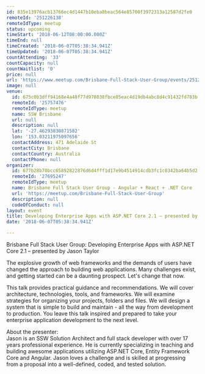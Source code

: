 ```yaml
---
id: 835e13976acb13766ec4d1447b10eba8beac564e85700f3972313a12587d2fe0
remoteId: '251226138'
remoteIdType: meetup
status: upcoming
timeStart: '2018-06-12T08:00:00.000Z'
timeEnd: null
timeCreated: '2018-06-07T05:38:34.941Z'
timeUpdated: '2018-06-07T05:38:34.941Z'
countAttending: '33'
countCapacity: null
countWaitlist: '0'
price: null
url: 'https://www.meetup.com/Brisbane-Full-Stack-User-Group/events/251226138/'
image: null
venue:
  id: 675c0b3dff94168e4a48f77d978038fbce85eac4d19db4abc8d4c91432fd783b
  remoteId: '25757476'
  remoteIdType: meetup
  name: SSW Brisbane
  url: null
  description: null
  lat: '-27.46293830871582'
  lon: '153.03211975097656'
  contactAddress: 471 Adelaide St
  contactCity: Brisbane
  contactCountry: Australia
  contactPhone: null
organizer:
  id: 677b28b70bcc65892822876d6d4fff1d17e9b4514914cdb3fc1c0342ba64b5d2
  remoteId: '27695247'
  remoteIdType: meetup
  name: Brisbane Full Stack User Group - Angular + React + .NET Core
  url: 'https://meetup.com/Brisbane-Full-Stack-User-Group'
  description: null
  codeOfConduct: null
layout: event
title: Developing Enterprise Apps with ASP.NET Core 2.1 – presented by Jason Taylor
date: '2018-06-07T05:38:34.941Z'

---
```

<p>Brisbane Full Stack User Group: Developing Enterprise Apps with ASP.NET Core 2.1 – presented by Jason Taylor</p> <p>The explosive growth of web frameworks and the demands of users have changed the approach to building web applications. Many challenges exist, and getting started can be a daunting prospect. Let's change that now.</p> <p>This talk provides practical guidance and recommendations. We will cover architecture, technologies, tools, and frameworks. We will examine strategies for organizing your projects, folders and files. We will design a system that is simple to build and maintain - all the way from development to production. You leave this talk inspired and prepared to take your enterprise application development to the next level.</p> <p>About the presenter:<br/>Jason is an SSW Solution Architect and full stack developer with over 17 years professional experience. He is currently specializing in teaching and building awesome applications utilizing ASP.NET Core, Entity Framework Core and Angular. Jason loves a challenge and is skilled at progressing from a proposal into a well-defined, coded, and tested solution.</p>
